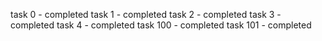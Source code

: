 task 0 - completed
task 1 - completed
task 2 - completed
task 3 - completed
task 4 - completed
task 100 - completed
task 101 - completed

